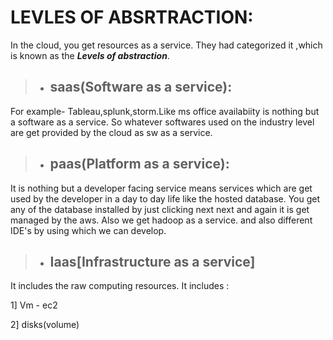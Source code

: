 # LEVLES OF ABSRTRACTION:
In the cloud, you get resources as a service.
They had categorized it ,which is known as the ***Levels of abstraction***.

> + ## saas(Software as a service):
For example- Tableau,splunk,storm.Like ms office availabiity is nothing but a software as a service. So whatever softwares used on the industry level are get provided by the cloud as sw as a service.

> + ## paas(Platform as a service):
It is nothing but a developer facing service means services which are get used by the developer in a day to day life like the hosted database.
You get any of the database installed by just clicking next next and again it is get managed by the aws.
Also we get hadoop as a service. and also different IDE's by using which we can develop.

> + ## Iaas[Infrastructure as a service]
It includes the raw computing resources.
It includes :

1] Vm - ec2

2] disks(volume)

